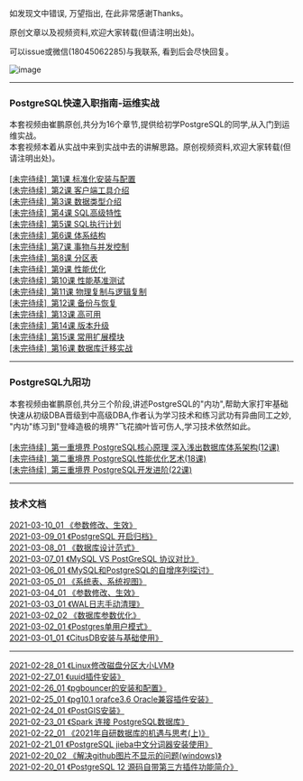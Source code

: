 如发现文中错误, 万望指出, 在此非常感谢Thanks。<br/>

原创文章以及视频资料,欢迎大家转载(但请注明出处)。<br/>

可以issue或微信(18045062285)与我联系, 看到后会尽快回复。<br/>

![image](https://github.com/cuipengdba/pger/blob/main/images/cuipengwx.png)
* * *
### PostgreSQL快速入职指南-运维实战
本套视频由崔鹏原创,共分为16个章节,提供给初学PostgreSQL的同学,从入门到运维实战。<br/>
本套视频本着从实战中来到实战中去的讲解思路。原创视频资料,欢迎大家转载(但请注明出处)。<br/>
<br/>
<a href='#'>[未完待续]&nbsp;&nbsp;第1课  标准化安装与配置<a/><br/>
<a href='#'>[未完待续]&nbsp;&nbsp;第2课  客户端工具介绍<a/><br/>
<a href='#'>[未完待续]&nbsp;&nbsp;第3课  数据类型介绍<a/><br/>
<a href='#'>[未完待续]&nbsp;&nbsp;第4课  SQL高级特性<a/><br/>
<a href='#'>[未完待续]&nbsp;&nbsp;第5课  SQL执行计划<a/><br/>
<a href='#'>[未完待续]&nbsp;&nbsp;第6课  体系结构<a/><br/>
<a href='#'>[未完待续]&nbsp;&nbsp;第7课  事物与并发控制<a/><br/>
<a href='#'>[未完待续]&nbsp;&nbsp;第8课  分区表<a/><br/>
<a href='#'>[未完待续]&nbsp;&nbsp;第9课  性能优化<a/><br/>
<a href='#'>[未完待续]&nbsp;&nbsp;第10课 性能基准测试<a/><br/>
<a href='#'>[未完待续]&nbsp;&nbsp;第11课 物理复制与逻辑复制<a/><br/>
<a href='#'>[未完待续]&nbsp;&nbsp;第12课 备份与恢复<a/><br/>
<a href='#'>[未完待续]&nbsp;&nbsp;第13课 高可用<a/><br/>
<a href='#'>[未完待续]&nbsp;&nbsp;第14课 版本升级<a/><br/>
<a href='#'>[未完待续]&nbsp;&nbsp;第15课 常用扩展模块<a/><br/>
<a href='#'>[未完待续]&nbsp;&nbsp;第16课 数据库迁移实战<a/><br/>

* * *
### PostgreSQL九阳功
本套视频由崔鹏原创,共分三个阶段,讲述PostgreSQL的"内功",帮助大家打牢基础<br/>
快速从初级DBA晋级到中高级DBA,作者认为学习技术和练习武功有异曲同工之妙,<br/>
"内功"练习到"登峰造极的境界"飞花摘叶皆可伤人,学习技术依然如此。<br/>
<br/>
<a href='#'>[未完待续]&nbsp;&nbsp;第一重境界 PostgreSQL核心原理 深入浅出数据库体系架构(12课)<a/><br/>
<a href='#'>[未完待续]&nbsp;&nbsp;第二重境界 PostgreSQL性能优化艺术(18课)<a/><br/>
<a href='#'>[未完待续]&nbsp;&nbsp;第三重境界 PostgreSQL开发进阶(22课)<a/><br/>
* * *
### 技术文档
<a href='https://github.com/cuipengdba/pger/blob/main/tree/202103/20210310_01.md'>2021-03-10_01 《参数修改、生效》<a/><br/>
<a href='https://github.com/cuipengdba/pger/blob/main/tree/202103/20210309_01.md'>2021-03-09_01 《PostgreSQL 开启归档》<a/><br/>
<a href='https://github.com/cuipengdba/pger/blob/main/tree/202103/20210308_01.md'>2021-03-08_01 《数据库设计范式》<a/><br/>
<a href='https://github.com/cuipengdba/pger/blob/main/tree/202103/20210307_01.md'>2021-03-07_01 《MySQL VS PostGreSQL 协议对比》<a/><br/>
<a href='https://github.com/cuipengdba/pger/blob/main/tree/202103/20210306_01.md'>2021-03-06_01 《MySQL和PostgreSQL的自增序列探讨》<a/><br/>
<a href='https://github.com/cuipengdba/pger/blob/main/tree/202103/20210305_01.md'>2021-03-05_01 《系统表、系统视图》<a/><br/>
<a href='https://github.com/cuipengdba/pger/blob/main/tree/202103/20210304_01.md'>2021-03-04_01 《参数修改、生效》<a/><br/>
<a href='https://github.com/cuipengdba/pger/blob/main/tree/202103/20210303_01.md'>2021-03-03_01 《WAL日志手动清理》<a/><br/>
<a href='https://github.com/cuipengdba/pger/blob/main/tree/202103/20210302_02.md'>2021-03-02_02 《数据库参数优化》<a/><br/>
<a href='https://github.com/cuipengdba/pger/blob/main/tree/202103/20210302_01.md'>2021-03-02_01 《Postgres单用户模式》<a/><br/> 
<a href='https://github.com/cuipengdba/pger/blob/main/tree/202103/20210301_01.md'>2021-03-01_01 《CitusDB安装与基础使用》<a/><br/>
* * *
<a href='https://github.com/cuipengdba/pger/blob/main/tree/202102/20210228_01.md'>2021-02-28_01 《Linux修改磁盘分区大小LVM》<a/><br/>
<a href='https://github.com/cuipengdba/pger/blob/main/tree/202102/20210227_01.md'>2021-02-27_01 《uuid插件安装》<a/><br/>
<a href='https://github.com/cuipengdba/pger/blob/main/tree/202102/20210226_01.md'>2021-02-26_01 《pgbouncer的安装和配置》<a/><br/>
<a href='https://github.com/cuipengdba/pger/blob/main/tree/202102/20210225_01.md'>2021-02-25_01 《pg10.1 orafce3.6 Oracle兼容插件安装》<a/><br/>
<a href='https://github.com/cuipengdba/pger/blob/main/tree/202102/20210224_01.md'>2021-02-24_01 《PostGIS安装》<a/><br/>
<a href='https://github.com/cuipengdba/pger/blob/main/tree/202102/20210223_01.md'>2021-02-23_01 《Spark 连接 PostgreSQL数据库》<a/><br/>
<a href='https://github.com/cuipengdba/pger/blob/main/tree/202102/20210222_01.md'>2021-02-22_01 《2021年自研数据库的机遇与思考(上)》<a/><br/>
<a href='https://github.com/cuipengdba/pger/blob/main/tree/202102/20210221_01.md'>2021-02-21_01 《PostgreSQL jieba中文分词器安装使用》<a/><br/>
<a href='https://github.com/cuipengdba/pger/blob/main/tree/202102/20210220_02.md'>2021-02-20_02 《解决github图片不显示的问题(windows)》<a/><br/>
<a href='https://github.com/cuipengdba/pger/blob/main/tree/202102/20210220_01.md'>2021-02-20_01 《PostgreSQL 12 源码自带第三方插件功能简介》<a/><br/>

